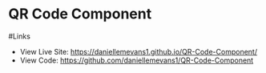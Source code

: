 # QR Code Component


#Links

- View Live Site: https://daniellemevans1.github.io/QR-Code-Component/
- View Code: https://github.com/daniellemevans1/QR-Code-Component

